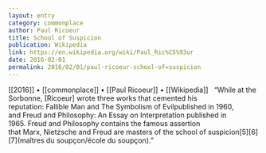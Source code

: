 ```yaml
---
layout: entry
category: commonplace
author: Paul Ricoeur
title: School of Suspicion
publication: Wikipedia
link: https://en.wikipedia.org/wiki/Paul_Ric%C5%93ur
date: 2016-02-01
permalink: 2016/02/01/paul-ricoeur-school-of=suspicion
---
```


[[2016]] • [[commonplace]] • [[Paul Ricoeur]] • [[Wikipedia]]
 
“While at the Sorbonne, [Ricoeur] wrote three works that cemented his reputation: Fallible Man and The Symbolism of Evilpublished in 1960, and Freud and Philosophy: An Essay on Interpretation published in 1965. Freud and Philosophy contains the famous assertion that Marx, Nietzsche and Freud are masters of the school of suspicion[5][6][7](maîtres du soupçon/école du soupçon).” 
